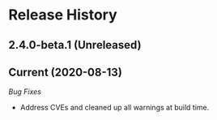 # Release History

## 2.4.0-beta.1 (Unreleased)


## Current (2020-08-13)
_Bug Fixes_ 
- Address CVEs and cleaned up all warnings at build time. 
